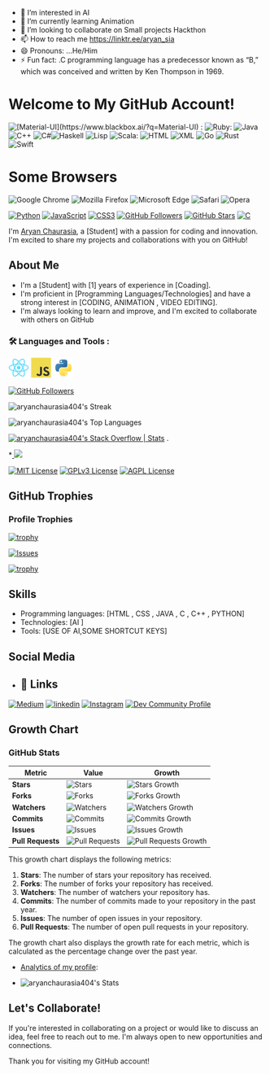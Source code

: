
- 👀 I’m interested in AI
- 🌱 I’m currently learning Animation
- 💞️ I’m looking to collaborate on Small projects Hackthon
- 📫 How to reach me https://linktr.ee/aryan_sia
- 😄 Pronouns: ...He/Him
- ⚡ Fun fact: .C programming language has a predecessor known as “B,” which was conceived and written by Ken Thompson in 1969.





# Welcome to My GitHub Account!




<img src="https://img.shields.io/badge/Material--UI-0081CB?style=for-the-badge&logo=material-ui&logoColor=white" alt="[Material-UI](https://www.blackbox.ai/?q=Material-UI)" /> : <img src="https://img.shields.io/badge/Ruby-CC0000?style=for-the-badge&logo=ruby&logoColor=white" alt="Ruby" />: <img src="https://img.shields.io/badge/Java-007396?style=for-the-badge&logo=java&logoColor=white" alt="Java" />
 <img src="https://img.shields.io/badge/C++-00599C?style=for-the-badge&logo=c%2B%2B&logoColor=white" alt="C++" />
 <img src="https://img.shields.io/badge/C%23-239120?style=for-the-badge&logo=c-sharp&logoColor=white" alt="C#" /><img src="https://img.shields.io/badge/Haskell-5e5086?style=for-the-badge&logo=haskell&logoColor=white" alt="Haskell" />
 <img src="https://img.shields.io/badge/Lisp-3f7f7f?style=for-the-badge&logo=lisp&logoColor=white" alt="Lisp" />
 <img src="https://img.shields.io/badge/Scala-DC322F?style=for-the-badge&logo=scala&logoColor=white" alt="Scala" />: <img src="https://img.shields.io/badge/HTML-E34F26?style=for-the-badge&logo=html5&logoColor=white" alt="HTML" />
 <img src="https://img.shields.io/badge/XML-00698F?style=for-the-badge&logo=xml&logoColor=white" alt="XML" />
 <img src="https://img.shields.io/badge/Go-00ADD8?style=for-the-badge&logo=go&logoColor=white" alt="Go" /> <img src="https://img.shields.io/badge/Rust-000000?style=for-the-badge&logo=rust&logoColor=white" alt="Rust" />
<img src="https://img.shields.io/badge/Swift-FA7343?style=for-the-badge&logo=swift&logoColor=white" alt="Swift" />


#  Some Browsers 

 <img src="https://img.shields.io/badge/Google%20Chrome-4285F4?style=for-the-badge&logo=google-chrome&logoColor=white" alt="Google Chrome" />
<img src="https://img.shields.io/badge/Mozilla%20Firefox-FF7139?style=for-the-badge&logo=mozilla-firefox&logoColor=white" alt="Mozilla Firefox" />
 <img src="https://img.shields.io/badge/Microsoft%20Edge-0078D7?style=for-the-badge&logo=microsoft-edge&logoColor=white" alt="Microsoft Edge" />
 <img src="https://img.shields.io/badge/Safari-000000?style=for-the-badge&logo=safari&logoColor=white" alt="Safari" />
 <img src="https://img.shields.io/badge/Opera-FF1B2D?style=for-the-badge&logo=opera&logoColor=white" alt="Opera" />

















[![Python](https://img.shields.io/badge/Python-3776AB?style=for-the-badge&logo=python&logoColor=white)](https://www.python.org/)
[![JavaScript](https://img.shields.io/badge/JavaScript-F7DF1E?style=for-the-badge&logo=javascript&logoColor=black)](https://www.javascript.com/)
[![CSS3](https://img.shields.io/badge/CSS3-1572B6?style=for-the-badge&logo=css3&logoColor=white)](https://www.w3.org/Style/CSS/)
[![GitHub Followers](https://img.shields.io/github/followers/your-username?style=for-the-badge)](https://github.com/aryanchaurasia404?tab=followers)
[![GitHub Stars](https://img.shields.io/github/stars/your-username?style=for-the-badge)](https://github.com/aryanchaurasia404?tab=stars)
[![C](https://img.shields.io/badge/C-F7DF1E?style=for-the-badge&logo=C&logoColor=black)](https://visualstudio.microsoft.com/vs/features/cplusplus/)


I'm [Aryan Chaurasia](https://github.com/aryanchaurasia404), a [Student] with a passion for coding and innovation. I'm excited to share my projects and collaborations with you on GitHub!




## About Me

* I'm a [Student] with [1] years of experience in [Coading].
* I'm proficient in [Programming Languages/Technologies] and have a strong interest in [CODING, ANIMATION , VIDEO EDITING].
* I'm always looking to learn and improve, and I'm excited to collaborate with others on GitHub



### :hammer_and_wrench: Languages and Tools :

<img src="https://github.com/devicons/devicon/blob/master/icons/react/react-original.svg" height="40" width="40">
<img src="https://github.com/devicons/devicon/blob/master/icons/javascript/javascript-original.svg" height="40" width="40">
<img src="https://github.com/devicons/devicon/blob/master/icons/python/python-original.svg" height="40" width="40">


[![GitHub Followers](https://img.shields.io/github/followers/aryanchaurasia404?style=social)](https://github.com/aryanchaurasia404)


![aryanchaurasia404's Streak](https://github-readme-streak-stats.herokuapp.com/?user=aryanchaurasia404&theme=tokyonight&hide_border=false)






![aryanchaurasia404's Top Languages](https://github-readme-stats.vercel.app/api/top-langs/?username=aryanchaurasia404&theme=tokyonight&show_icons=true&hide_border=false&layout=compact)








[![aryanchaurasia404's Stack Overflow | Stats](https://stats.quira.sh/aryanchaurasia404/stack-overflow?theme=dark)](https://quira.sh?utm_source=widgets&utm_campaign=aryanchaurasia404)
.
  
  
*<a href="https://visitcount.itsvg.in">
  <img src="https://visitcount.itsvg.in/api?id=aryanchaurasia404&label=Profile%20Views&color=12&icon=0&pretty=true" />
</a>


[![MIT License](https://img.shields.io/badge/License-MIT-green.svg)](https://choosealicense.com/licenses/mit/)
[![GPLv3 License](https://img.shields.io/badge/License-GPL%20v3-yellow.svg)](https://opensource.org/licenses/)
[![AGPL License](https://img.shields.io/badge/license-AGPL-blue.svg)](http://www.gnu.org/licenses/agpl-3.0)





## GitHub Trophies

### Profile Trophies




[![trophy](https://github-profile-trophy.vercel.app/?username=aryanchaurasia404&theme=onedark)](https://github.com/aryanchaurasia404)










[![Issues](https://github-profile-trophy.vercel.app/?username=aryanchaurasia404&row=2&column=6&theme=onedark)](https://github.com/aryanchaurasia404)





[![trophy](https://github-profile-trophy.vercel.app/?username=aryanchaurasia404&theme=onedark)](https://github.com/aryanchaurasia404)





## Skills




* Programming languages: [HTML , CSS , JAVA  , C , C++ , PYTHON]
* Technologies: [AI ]
* Tools: [USE OF AI,SOME SHORTCUT KEYS]





## Social Media






* ## 🔗 Links
[![Medium](https://img.shields.io/badge/Medium-000?style=for-the-badge&logo=ko-fi&logoColor=white)](https://medium.com/@aryanchaurasia50010/)
[![linkedin](https://img.shields.io/badge/linkedin-0A66C2?style=for-the-badge&logo=linkedin&logoColor=white)](https://www.linkedin.com/in/aryan-chaurasia-6864a026b?utm_source=share&utm_campaign=share_via&utm_content=profile&utm_medium=android_app/)
[![Instagram](https://img.shields.io/badge/Instagram-1DA1F2?style=for-the-badge&logo=twitter&logoColor=white)](https://www.instagram.com/aryan_sia_/?hl=en)
[![Dev Community Profile](https://img.shields.io/badge/Dev-000?style=for-the-badge&logo=ko-fi&logoColor=white)](https://dev.to/aryanchaurasia)













## Growth Chart

### GitHub Stats

| Metric | Value | Growth |
| --- | --- | --- |
| **Stars** |![Stars](https://img.shields.io/github/stars/aryanchaurasia404/yourrepo?style=flat-square) |![Stars Growth](https://img.shields.io/github/stars/aryanchaurasia404/yourrepo?style=flat-square&label=Growth) |
| **Forks** |![Forks](https://img.shields.io/github/forks/aryanchaurasia404/yourrepo?style=flat-square) |![Forks Growth](https://img.shields.io/github/forks/aryanchaurasia404/yourrepo?style=flat-square&label=Growth) |
| **Watchers** |![Watchers](https://img.shields.io/github/watchers/aryanchaurasia404/yourrepo?style=flat-square) |![Watchers Growth](https://img.shields.io/github/watchers/aryanchaurasia404/yourrepo?style=flat-square&label=Growth) |
| **Commits** |![Commits](https://img.shields.io/github/commit-activity/aryanchaurasia404/yourrepo?style=flat-square) |![Commits Growth](https://img.shields.io/github/commit-activity/y/aryanchaurasia404/yourrepo?style=flat-square&label=Growth) |
| **Issues** |![Issues](https://img.shields.io/github/issues/aryanchaurasia404/yourrepo?style=flat-square) |![Issues Growth](https://img.shields.io/github/issues/aryanchaurasia404/yourrepo?style=flat-square&label=Growth) |
| **Pull Requests** |![Pull Requests](https://img.shields.io/github/issues-pr/aryanchaurasia404/yourrepo?style=flat-square) |![Pull Requests Growth](https://img.shields.io/github/issues-pr/aryanchaurasia404/yourrepo?style=flat-square&label=Growth) |

This growth chart displays the following metrics:

1. **Stars**: The number of stars your repository has received.
2. **Forks**: The number of forks your repository has received.
3. **Watchers**: The number of watchers your repository has.
4. **Commits**: The number of commits made to your repository in the past year.
5. **Issues**: The number of open issues in your repository.
6. **Pull Requests**: The number of open pull requests in your repository.

The growth chart also displays the growth rate for each metric, which is calculated as the percentage change over the past year.

















  
* [Analytics of my profile](https://visitcount.itsvg.in/analytics/aryanchaurasia404):

  





* ![aryanchaurasia404's Stats](https://github-readme-stats.vercel.app/api?username=aryanchaurasia404&theme=tokyonight&show_icons=true&hide_border=false&count_private=true)









                                                                                                                        
## Let's Collaborate!

If you're interested in collaborating on a project or would like to discuss an idea, feel free to reach out to me. I'm always open to new opportunities and connections.

Thank you for visiting my GitHub account!









